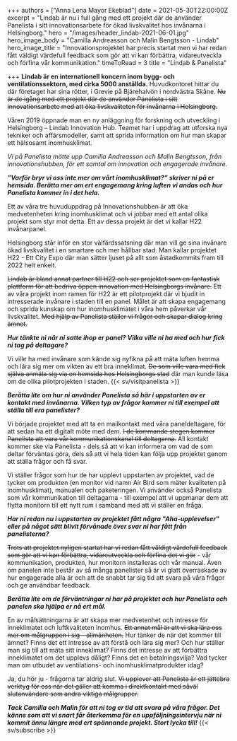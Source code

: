 +++
authors = ["Anna Lena Mayor Ekeblad"]
date = 2021-05-30T22:00:00Z
excerpt = "Lindab är nu i full gång med ett projekt där de använder Panelista i sitt innovationsarbete för ökad livskvalitet hos invånarna i Helsingborg."
hero = "/images/header_lindab-2021-06-01.jpg"
hero_image_body = "Camilla Andreasson och Malin Bengtsson -  Lindab"
hero_image_title = "Innovationsprojektet har precis startat men vi har redan fått väldigt värdefull feedback som gör att vi kan förbättra, vidareutveckla och förfina vår kommunikation."
timeToRead = 3
title = "Lindab & Panelista"

+++
**Lindab är en internationell koncern inom bygg- och ventilationssektorn, med cirka 5000 anställda.** Huvudkontoret hittar du där företaget har sina rötter, i Grevie på Bjärehalvön i nordvästra Skåne. ~~Nu är de igång med ett projekt där de använder Panelista i sitt innovationsarbete med att öka livskvaliteten för invånarna i Helsingborg.~~

Våren 2019 öppnade man en ny anläggning för forskning och utveckling i Helsingborg – Lindab Innovation Hub. Teamet har i uppdrag att utforska nya tekniker och affärsmodeller, samt att sprida information om hur man skapar ett hälsosamt inomhusklimat.

_Vi på Panelista mötte upp Camilla Andreasson och Malin Bengtsson, från innovationshubben, för ett samtal om innovation och engagerade invånare._

**_”Varför bryr vi oss inte mer om vårt inomhusklimat?” skriver ni på er hemsida. Berätta mer om ert engagemang kring luften vi andas och hur Panelista kommer in i det hela._**

Ett av våra tre huvuduppdrag på Innovationshubben är att öka medvetenheten kring inomhusklimat och vi jobbar med ett antal olika projekt som styr mot detta. Ett av dessa projekt är det vi kallar H22 invånarpanel.

Helsingborg står inför en stor välfärdssatsning där man vill ge sina invånare ökad livskvalitet i en smartare och mer hållbar stad. Man kallar projektet H22 - Ett City Expo där man sätter ljuset på allt som åstadkommits fram till 2022 helt enkelt.

~~Lindab är bland annat partner till H22 och ser projektet som en fantastisk plattform för att bedriva öppen innovation med Helsingborgs invånare.~~ Ett av våra projekt inom ramen för H22 är ett pilotprojekt där vi bjudit in intresserade invånare i staden till en panel. Målet är att skapa engagemang och sprida kunskap om hur inomhusklimatet i våra hem påverkar vår livskvalitet. ~~Med hjälp av Panelista ställer vi frågor och skapar dialog kring ämnet.~~

**_Hur tänkte ni när ni satte ihop er panel? Vilka ville ni ha med och hur fick ni tag på deltagare?_**

Vi ville ha med invånare som kände sig nyfikna på att mäta luften hemma och lära sig mer om vikten av ett bra inneklimat. ~~De som ville vara med fick själva anmäla sig via en hemsida hos Helsingborgs stad~~ där man kunde läsa om de olika pilotprojekten i staden.
{{< sv/visitpanelista >}}

**_Berätta lite om hur ni använder Panelista så här i uppstarten av er kontakt med invånarna. Vilken typ av frågor kommer ni till exempel att ställa till era panelister?_**

Vi började projektet med att ta en mailkontakt med våra paneldeltagare, för att sedan ha ett digitalt möte med dem. ~~I de kommande stegen kommer Panelista att vara vår kommunikationskanal till deltagarna.~~ All kontakt kommer ske via Panelista - dels så att vi kan informera om vad de som deltar förväntas göra, dels så att vi hela tiden kan följa upp projektet genom att ställa frågor och få svar.

Vi ställer frågor som hur de har upplevt uppstarten av projektet, vad de tycker om produkten (en monitor vid namn Air Bird som mäter kvaliteten på inomhusklimat), manualen och paketeringen. Vi använder också Panelista som vår kommunikation till deltagarna - till exempel att vi uppmanar dem att flytta monitorn till ett nytt rum i samband med att vi ställer en fråga.

**_Har ni redan nu i uppstarten av projektet fått några "Aha-upplevelser" eller på något sätt blivit förvånade över svar ni har fått från panelisterna?_**

~~Trots att projektet nyligen startat har vi redan fått väldigt värdefull feedback som gör att vi kan förbättra, vidareutveckla och förfina det vi gör~~ - vår kommunikation, produkten, hur monitorn installeras och vår manual. Även om panelen inte består av så många panelister så är vi glatt överraskade av hur engagerade alla är och att de snabbt tar sig tid att svara på våra frågor och ge användbar feedback.

**_Berätta lite om de förväntningar ni har på projektet och hur Panelista och panelen ska hjälpa er nå ert mål._**

En av målsättningarna är att skapa mer medvetenhet och intresse för inneklimatet och luftkvaliteten inomhus. ~~Ett annat mål är att vi ska lära oss mer om målgruppen i sig – allmänheten.~~ Hur tänker de när det kommer till ämnet? Finns det ett intresse av att förstå och lära sig mer? Och hur ställer man sig till att mäta sitt inneklimat? Finns det intresse av att förbättra inneklimatet om det upplevs dåligt? Finns det en betalningsvilja? Vad tycker man om utbudet av ventilations- och inomhusklimatprodukter idag?

Ja, du hör ju - frågorna tar aldrig slut. ~~Vi upplever att Panelista är ett jättebra verktyg för oss när det gäller att komma i direktkontakt med såväl slutanvändare som andra viktiga målgrupper.~~

**_Tack Camilla och Malin för att ni tog er tid att svara på våra frågor. Det känns som att vi snart får återkomma för en uppföljningsintervju när ni kommit ännu längre med ert spännande projekt. Stort lycka till!_**
{{< sv/subscribe >}}